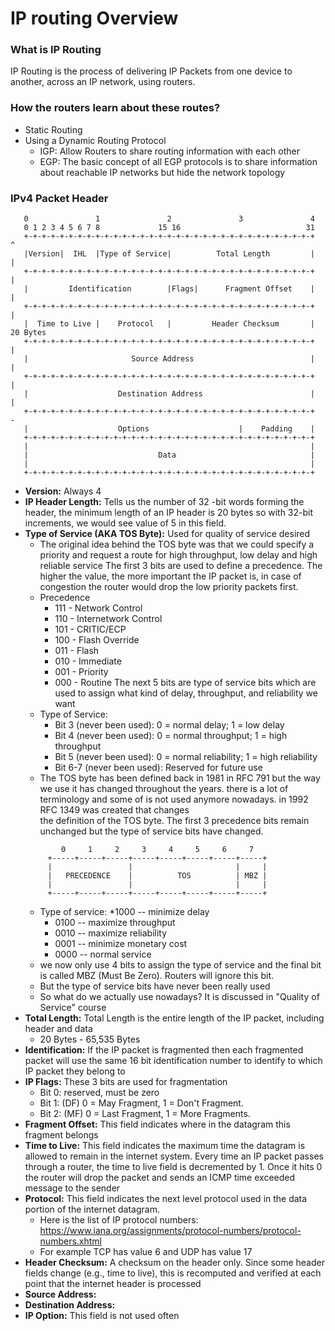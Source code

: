 # IP routing Overview
### What is IP Routing
IP Routing is the process of delivering IP Packets from one device to another, across an IP network, using routers.

### How the routers learn about these routes?
* Static Routing
* Using a Dynamic Routing Protocol
  * IGP: Allow Routers to share routing information with each other
  * EGP: The basic concept of all EGP protocols is to share information
about reachable IP networks but hide the network topology

### IPv4 Packet Header
```
   0               1               2               3               4
   0 1 2 3 4 5 6 7 8             15 16                            31
   +-+-+-+-+-+-+-+-+-+-+-+-+-+-+-+-+-+-+-+-+-+-+-+-+-+-+-+-+-+-+-+-+     ^
   |Version|  IHL  |Type of Service|          Total Length         |     |
   +-+-+-+-+-+-+-+-+-+-+-+-+-+-+-+-+-+-+-+-+-+-+-+-+-+-+-+-+-+-+-+-+     |
   |         Identification        |Flags|      Fragment Offset    |     |
   +-+-+-+-+-+-+-+-+-+-+-+-+-+-+-+-+-+-+-+-+-+-+-+-+-+-+-+-+-+-+-+-+     |
   |  Time to Live |    Protocol   |         Header Checksum       |  20 Bytes
   +-+-+-+-+-+-+-+-+-+-+-+-+-+-+-+-+-+-+-+-+-+-+-+-+-+-+-+-+-+-+-+-+     |
   |                       Source Address                          |     |
   +-+-+-+-+-+-+-+-+-+-+-+-+-+-+-+-+-+-+-+-+-+-+-+-+-+-+-+-+-+-+-+-+     |
   |                    Destination Address                        |     |
   +-+-+-+-+-+-+-+-+-+-+-+-+-+-+-+-+-+-+-+-+-+-+-+-+-+-+-+-+-+-+-+-+     -
   |                    Options                    |    Padding    |
   +-+-+-+-+-+-+-+-+-+-+-+-+-+-+-+-+-+-+-+-+-+-+-+-+-+-+-+-+-+-+-+-+
   |                                                               |
   |                             Data                              |
   |                                                               |
   +-+-+-+-+-+-+-+-+-+-+-+-+-+-+-+-+-+-+-+-+-+-+-+-+-+-+-+-+-+-+-+-+
```
* **Version:** Always 4
* **IP Header Length:** Tells us the number of 32 -bit words forming the header,
the minimum length of an IP header is 20 bytes so with 32-bit increments, we would see value of 5 in this field.
* **Type of Service (AKA TOS Byte):** Used for quality of service desired
  *  The original idea behind the TOS byte was that we could specify a priority and request a route for high throughput, low delay and high reliable service
  The first 3 bits are used to define a precedence. The higher the value,
  the more important the IP packet is, in case of congestion the router would drop
  the low priority packets first.
    * Precedence
      * 111 - Network Control
      * 110 - Internetwork Control
      * 101 - CRITIC/ECP
      * 100 - Flash Override
      * 011 - Flash
      * 010 - Immediate
      * 001 - Priority
      * 000 - Routine
  The next 5 bits are type of service bits which are used to
  assign what kind of delay, throughput, and reliability we want
    * Type of Service:
      * Bit 3 (never been used):	0 = normal delay;	1 = low delay
      * Bit 4 (never been used):	0 = normal throughput;	1 = high throughput
      * Bit 5 (never been used):	0 = normal reliability;	1 = high reliability
      * Bit 6-7 (never been used):	Reserved for future use
  * The TOS byte has been defined back in 1981 in RFC 791 but the way we use it has changed throughout the years.
   there is a lot of terminology and some of is not used anymore nowadays. in 1992 RFC 1349 was created that changes\
   the definition of the TOS byte. The first 3 precedence bits remain unchanged but the type of service bits have changed.
  ```
          0     1     2     3     4     5     6     7
       +-----+-----+-----+-----+-----+-----+-----+-----+
       |                 |                       |     |
       |   PRECEDENCE    |          TOS          | MBZ |
       |                 |                       |     |
       +-----+-----+-----+-----+-----+-----+-----+-----+
  ```
    * Type of service:
      *1000   --   minimize delay
      * 0100   --   maximize throughput
      * 0010   --   maximize reliability
      * 0001   --   minimize monetary cost
      * 0000   --   normal service
    * we now only use 4 bits to assign the type of service and the final bit is called MBZ
    (Must Be Zero).  Routers will ignore this bit.
    * But the type of service bits have never been really used
    * So what do we actually use nowadays? It is discussed in "Quality of Service" course
* **Total Length:** Total Length is the entire length of the IP packet, including header and data
  * 20 Bytes - 65,535 Bytes
* **Identification:** If the IP packet is fragmented then each fragmented packet will use the same 16 bit identification number to identify to which IP packet they belong to
* **IP Flags:** These 3 bits are used for fragmentation
  * Bit 0: reserved, must be zero
  * Bit 1: (DF) 0 = May Fragment,  1 = Don't Fragment.
  * Bit 2: (MF) 0 = Last Fragment, 1 = More Fragments.
* **Fragment Offset:** This field indicates where in the datagram this fragment belongs
* **Time to Live:** This field indicates the maximum time the datagram is allowed to remain in the internet system.
Every time an IP packet passes through a router, the time to live field is decremented by 1.
Once it hits 0 the router will drop the packet and sends an ICMP time exceeded message to the sender
* **Protocol:** This field indicates the next level protocol used in the data
portion of the internet datagram.
  * Here is the list of IP protocol numbers: https://www.iana.org/assignments/protocol-numbers/protocol-numbers.xhtml
  * For example TCP has value 6 and UDP has value 17
* **Header Checksum:** A checksum on the header only.  Since some header fields change
    (e.g., time to live), this is recomputed and verified at each point
    that the internet header is processed
* **Source Address:**
* **Destination Address:**
* **IP Option:** This field is not used often
